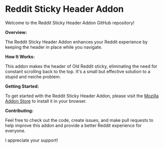 # Reddit Sticky Header Addon

Welcome to the Reddit Sticky Header Addon GitHub repository!

**Overview:**

The Reddit Sticky Header Addon enhances your Reddit experience by keeping the header in place while you navigate.

**How It Works:**

This addon makes the header of Old Reddit sticky, eliminating the need for constant scrolling back to the top. It's a small but effective solution to a stupid and neiche problem.

**Getting Started:**

To get started with the Reddit Sticky Header Addon, please visit the [Mozilla Addon Store](https://addons.mozilla.org/addon/sticky-header-reddit) to install it in your browser.

**Contributing:**

Feel free to check out the code, create issues, and make pull requests to help improve this addon and provide a better Reddit experience for everyone.

I appreciate your support!
